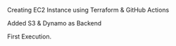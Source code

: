 Creating EC2 Instance using Terraform & GitHub Actions

Added S3 & Dynamo as Backend

First Execution.
